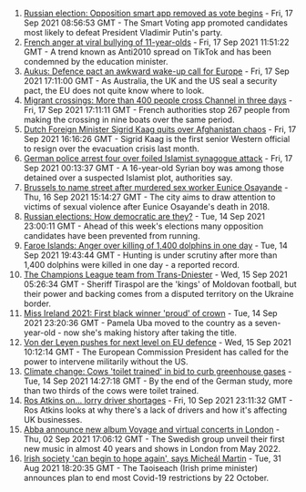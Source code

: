 1. [Russian election: Opposition smart app removed as vote begins](https://www.bbc.co.uk/news/world-europe-58593940?at_medium=RSS&at_campaign=KARANGA) - Fri, 17 Sep 2021 08:56:53 GMT - The Smart Voting app promoted candidates most likely to defeat President Vladimir Putin's party.
2. [French anger at viral bullying of 11-year-olds](https://www.bbc.co.uk/news/world-europe-58595288?at_medium=RSS&at_campaign=KARANGA) - Fri, 17 Sep 2021 11:51:22 GMT - A trend known as Anti2010 spread on TikTok and has been condemned by the education minister.
3. [Aukus: Defence pact an awkward wake-up call for Europe](https://www.bbc.co.uk/news/world-europe-58600454?at_medium=RSS&at_campaign=KARANGA) - Fri, 17 Sep 2021 17:11:00 GMT - As Australia, the UK and the US seal a security pact, the EU does not quite know where to look.
4. [Migrant crossings: More than 400 people cross Channel in three days](https://www.bbc.co.uk/news/uk-england-kent-58593554?at_medium=RSS&at_campaign=KARANGA) - Fri, 17 Sep 2021 17:11:11 GMT - French authorities stop 267 people from making the crossing in nine boats over the same period.
5. [Dutch Foreign Minister Sigrid Kaag quits over Afghanistan chaos](https://www.bbc.co.uk/news/world-europe-58591939?at_medium=RSS&at_campaign=KARANGA) - Fri, 17 Sep 2021 16:16:26 GMT - Sigrid Kaag is the first senior Western official to resign over the evacuation crisis last month.
6. [German police arrest four over foiled Islamist synagogue attack](https://www.bbc.co.uk/news/world-europe-58591948?at_medium=RSS&at_campaign=KARANGA) - Fri, 17 Sep 2021 00:13:37 GMT - A 16-year-old Syrian boy was among those detained over a suspected Islamist plot, authorities say.
7. [Brussels to name street after murdered sex worker Eunice Osayande](https://www.bbc.co.uk/news/world-europe-58585993?at_medium=RSS&at_campaign=KARANGA) - Thu, 16 Sep 2021 15:14:27 GMT - The city aims to draw attention to victims of sexual violence after Eunice Osayande's death in 2018.
8. [Russian elections: How democratic are they?](https://www.bbc.co.uk/news/world-europe-58557994?at_medium=RSS&at_campaign=KARANGA) - Tue, 14 Sep 2021 23:00:11 GMT - Ahead of this week's elections many opposition candidates have been prevented from running.
9. [Faroe Islands: Anger over killing of 1,400 dolphins in one day](https://www.bbc.co.uk/news/world-europe-58555694?at_medium=RSS&at_campaign=KARANGA) - Tue, 14 Sep 2021 19:43:44 GMT - Hunting is under scrutiny after more than 1,400 dolphins were killed in one day - a reported record.
10. [The Champions League team from Trans-Dniester](https://www.bbc.co.uk/sport/football/58546814?at_medium=RSS&at_campaign=KARANGA) - Wed, 15 Sep 2021 05:26:34 GMT - Sheriff Tiraspol are the 'kings' of Moldovan football, but their power and backing comes from a disputed territory on the Ukraine border.
11. [Miss Ireland 2021: First black winner 'proud' of crown](https://www.bbc.co.uk/news/newsbeat-58558667?at_medium=RSS&at_campaign=KARANGA) - Tue, 14 Sep 2021 23:20:36 GMT - Pamela Uba moved to the country as a seven-year-old - now she's making history after taking the title.
12. [Von der Leyen pushes for next level on EU defence](https://www.bbc.co.uk/news/world-europe-58568277?at_medium=RSS&at_campaign=KARANGA) - Wed, 15 Sep 2021 10:12:14 GMT - The European Commission President has called for the power to intervene militarily without the US.
13. [Climate change: Cows 'toilet trained' in bid to curb greenhouse gases](https://www.bbc.co.uk/news/world-europe-58559004?at_medium=RSS&at_campaign=KARANGA) - Tue, 14 Sep 2021 14:27:18 GMT - By the end of the German study, more than two thirds of the cows were toilet trained.
14. [Ros Atkins on... lorry driver shortages](https://www.bbc.co.uk/news/uk-58521211?at_medium=RSS&at_campaign=KARANGA) - Fri, 10 Sep 2021 23:11:32 GMT - Ros Atkins looks at why there's a lack of drivers and how it's affecting UK businesses.
15. [Abba announce new album Voyage and virtual concerts in London](https://www.bbc.co.uk/news/entertainment-arts-58428407?at_medium=RSS&at_campaign=KARANGA) - Thu, 02 Sep 2021 17:06:12 GMT - The Swedish group unveil their first new music in almost 40 years and shows in London from May 2022.
16. [Irish society 'can begin to hope again', says Micheál Martin](https://www.bbc.co.uk/news/world-europe-58402941?at_medium=RSS&at_campaign=KARANGA) - Tue, 31 Aug 2021 18:20:35 GMT - The Taoiseach (Irish prime minister) announces plan to end most Covid-19 restrictions by 22 October.

